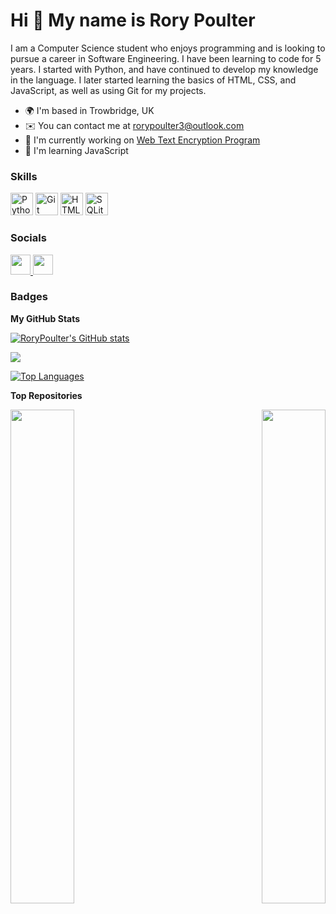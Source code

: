 Hi 👋 My name is Rory Poulter
=============================

I am a Computer Science student who enjoys programming and is looking to pursue a career in Software Engineering. I have been learning to code for 5 years. I started with Python, and have continued to develop my knowledge in the language. I later started learning the basics of HTML, CSS, and JavaScript, as well as using Git for my projects.

* 🌍  I'm based in Trowbridge, UK
* ✉️  You can contact me at [rorypoulter3@outlook.com](mailto:rorypoulter3@outlook.com)
* 🚀  I'm currently working on [Web Text Encryption Program](http://github.com/RoryPoulter/Web-Encryption-Program)
* 🧠  I'm learning JavaScript

### Skills

<p align="left">
<a href="https://www.python.org/" target="_blank" rel="noreferrer"><img src="https://raw.githubusercontent.com/danielcranney/readme-generator/main/public/icons/skills/python-colored.svg" width="36" height="36" alt="Python" /></a> <a href="https://git-scm.com/" target="_blank" rel="noreferrer"><img src="https://raw.githubusercontent.com/danielcranney/readme-generator/main/public/icons/skills/git-colored.svg" width="36" height="36" alt="Git" /></a> <a href="https://developer.mozilla.org/en-US/docs/Glossary/HTML5" target="_blank" rel="noreferrer"><img src="https://raw.githubusercontent.com/danielcranney/readme-generator/main/public/icons/skills/html5-colored.svg" width="36" height="36" alt="HTML5" /></a> <a href="https://www.sqlite.org" target="_blank" rel="noreferrer"><img src="https://github.com/RoryPoulter/RoryPoulter/assets/118304377/62ce11ce-310d-46f1-b93a-e8d4007b93fe" width="36" height="36" alt="SQLite"></a>
</p>



### Socials

<p align="left"> <a href="https://www.github.com/RoryPoulter" target="_blank" rel="noreferrer"> <picture> <source media="(prefers-color-scheme: dark)" srcset="https://raw.githubusercontent.com/danielcranney/readme-generator/main/public/icons/socials/github-dark.svg" /> <source media="(prefers-color-scheme: light)" srcset="https://raw.githubusercontent.com/danielcranney/readme-generator/main/public/icons/socials/github.svg" /> <img src="https://raw.githubusercontent.com/danielcranney/readme-generator/main/public/icons/socials/github.svg" width="32" height="32" /> </picture> </a> <a href="https://www.linkedin.com/in/rory-poulter/" target="_blank" rel="noreferrer"> <picture> <source media="(prefers-color-scheme: dark)" srcset="https://raw.githubusercontent.com/danielcranney/readme-generator/main/public/icons/socials/linkedin-dark.svg" /> <source media="(prefers-color-scheme: light)" srcset="https://raw.githubusercontent.com/danielcranney/readme-generator/main/public/icons/socials/linkedin.svg" /> <img src="https://raw.githubusercontent.com/danielcranney/readme-generator/main/public/icons/socials/linkedin.svg" width="32" height="32" /> </picture> </a></p>

### Badges

<b>My GitHub Stats</b>

<a href="http://www.github.com/RoryPoulter"><img src="https://github-readme-stats.vercel.app/api?username=RoryPoulter&show_icons=true&hide=stars,&count_private=true&title_color=3382ed&text_color=ffffff&icon_color=3382ed&bg_color=27272a&hide_border=true&show_icons=true" alt="RoryPoulter's GitHub stats" /></a>

<a href="http://www.github.com/RoryPoulter"><img src="https://github-readme-streak-stats.herokuapp.com/?user=RoryPoulter&stroke=ffffff&background=27272a&ring=3382ed&fire=3382ed&currStreakNum=ffffff&currStreakLabel=3382ed&sideNums=ffffff&sideLabels=ffffff&dates=ffffff&hide_border=true" /></a>

<a href="https://github.com/RoryPoulter" align="left"><img src="https://github-readme-stats.vercel.app/api/top-langs/?username=RoryPoulter&langs_count=10&title_color=3382ed&text_color=ffffff&icon_color=3382ed&bg_color=27272a&hide_border=true&locale=en&custom_title=Top%20%Languages" alt="Top Languages" /></a>

<b>Top Repositories</b>

<div width="100%" align="center"><a href="https://github.com/RoryPoulter/A-Level-Project" align="left"><img align="left" width="45%" src="https://github-readme-stats.vercel.app/api/pin/?username=RoryPoulter&repo=A-Level-Project&title_color=3382ed&text_color=ffffff&icon_color=3382ed&bg_color=27272a&hide_border=true&locale=en" /></a><a href="https://github.com/RoryPoulter/Web-Encryption-Program" align="right"><img align="right" width="45%" src="https://github-readme-stats.vercel.app/api/pin/?username=RoryPoulter&repo=Web-Encryption-Program&title_color=3382ed&text_color=ffffff&icon_color=3382ed&bg_color=27272a&hide_border=true&locale=en" /></a></div><br /><br /><br /><br /><br /><br /><br />
